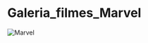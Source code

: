 # Galeria_filmes_Marvel


![Marvel](https://user-images.githubusercontent.com/72577273/203615648-ee58088e-0993-4648-a477-b23131afa212.png)
